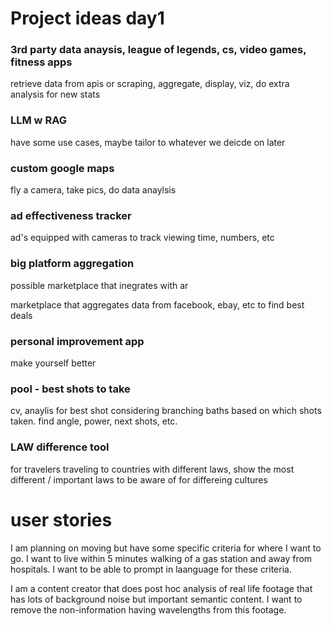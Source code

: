 # Project ideas day1

### 3rd party data anaysis, league of legends, cs, video games, fitness apps

retrieve data from apis or scraping, aggregate, display, viz, do extra analysis for new stats

### LLM w RAG

have some use cases, maybe tailor to whatever we deicde on later

### custom google maps
 
fly a camera, take pics, do data anaylsis

### ad effectiveness tracker

ad's equipped with cameras to track viewing time, numbers, etc

### big platform aggregation

possible marketplace that inegrates with ar

marketplace that aggregates data from facebook, ebay, etc to find best deals 

### personal improvement app

make yourself better

### pool - best shots to take

cv, anaylis for best shot considering branching baths based on which shots taken. find angle, power, next shots, etc.

### LAW difference tool

for travelers traveling to countries with different laws, show the most different / important laws to be aware of for differeing cultures


# user stories

I am planning on moving but have some specific criteria for where I want to go. I want to live within 5 minutes walking of a gas station and away from hospitals. I want to be able to prompt in laanguage for these criteria.


I am a content creator that does post hoc analysis of real life footage that has lots of background noise but important semantic content. I want to remove the non-information having wavelengths from this footage.

